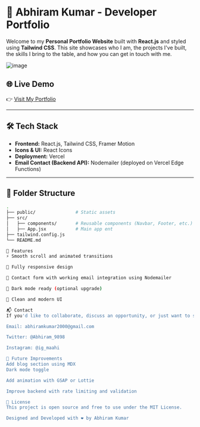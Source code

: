 # 💼 Abhiram Kumar - Developer Portfolio

Welcome to my **Personal Portfolio Website** built with **React.js** and styled using **Tailwind CSS**. This site showcases who I am, the projects I've built, the skills I bring to the table, and how you can get in touch with me.

![image](https://github.com/user-attachments/assets/ba605ad9-b84d-4277-9b92-8c8aee246731)


## 🌐 Live Demo

👉 [Visit My Portfolio](https://your-portfolio-link.vercel.app)

---

## 🛠️ Tech Stack

- **Frontend:** React.js, Tailwind CSS, Framer Motion
- **Icons & UI:** React Icons
- **Deployment:** Vercel
- **Email Contact (Backend API):** Nodemailer (deployed on Vercel Edge Functions)

---

## 📂 Folder Structure

```bash
.
├── public/               # Static assets
├── src/
│   ├── components/       # Reusable components (Navbar, Footer, etc.)
│   ├── App.jsx           # Main app ent
├── tailwind.config.js
└── README.md

🚀 Features
⚡ Smooth scroll and animated transitions

📱 Fully responsive design

📧 Contact form with working email integration using Nodemailer

🌙 Dark mode ready (optional upgrade)

🎯 Clean and modern UI

📬 Contact
If you'd like to collaborate, discuss an opportunity, or just want to say hi:

Email: abhiramkumar2000@gmail.com

Twitter: @Abhiram_9898

Instagram: @ig_maahi

🧠 Future Improvements
Add blog section using MDX
Dark mode toggle

Add animation with GSAP or Lottie

Improve backend with rate limiting and validation

📝 License
This project is open source and free to use under the MIT License.

Designed and Developed with ❤️ by Abhiram Kumar




